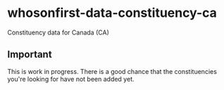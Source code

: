 # whosonfirst-data-constituency-ca

Constituency data for Canada (CA)

## Important

This is work in progress. There is a good chance that the constituencies you're looking for have not been added yet.